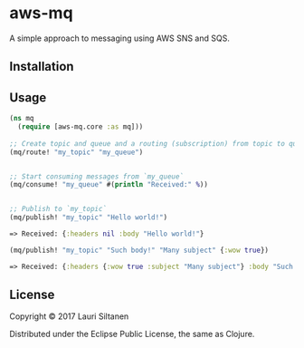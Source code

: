 # aws-mq

A simple approach to messaging using AWS SNS and SQS.

## Installation



## Usage

```clojure
(ns mq
  (require [aws-mq.core :as mq]))
  
;; Create topic and queue and a routing (subscription) from topic to queue
(mq/route! "my_topic" "my_queue")


;; Start consuming messages from `my_queue`
(mq/consume! "my_queue" #(println "Received:" %))


;; Publish to `my_topic`
(mq/publish! "my_topic" "Hello world!")

=> Received: {:headers nil :body "Hello world!"}

(mq/publish! "my_topic" "Such body!" "Many subject" {:wow true})

=> Received: {:headers {:wow true :subject "Many subject"} :body "Such body!"}
```

## License

Copyright © 2017 Lauri Siltanen

Distributed under the Eclipse Public License, the same as Clojure.
